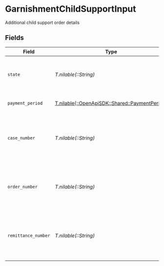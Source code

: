 # GarnishmentChildSupportInput

Additional child support order details


## Fields

| Field                                                                                                                                                                                                         | Type                                                                                                                                                                                                          | Required                                                                                                                                                                                                      | Description                                                                                                                                                                                                   |
| ------------------------------------------------------------------------------------------------------------------------------------------------------------------------------------------------------------- | ------------------------------------------------------------------------------------------------------------------------------------------------------------------------------------------------------------- | ------------------------------------------------------------------------------------------------------------------------------------------------------------------------------------------------------------- | ------------------------------------------------------------------------------------------------------------------------------------------------------------------------------------------------------------- |
| `state`                                                                                                                                                                                                       | *T.nilable(::String)*                                                                                                                                                                                         | :heavy_minus_sign:                                                                                                                                                                                            | The two letter state abbreviation for the state issuing the child support order. Agency data is available in the `GET /v1/garnishments/child_support` API.                                                    |
| `payment_period`                                                                                                                                                                                              | [T.nilable(::OpenApiSDK::Shared::PaymentPeriod)](../../models/shared/paymentperiod.md)                                                                                                                        | :heavy_minus_sign:                                                                                                                                                                                            | How often the agency collects the withholding amount. e.g. $500 monthly -> `Monthly`.                                                                                                                         |
| `case_number`                                                                                                                                                                                                 | *T.nilable(::String)*                                                                                                                                                                                         | :heavy_minus_sign:                                                                                                                                                                                            | Child Support Enforcement Case Number associated with this child support obligation - required for most states. Agency specific requirements are available in the `GET /v1/garnishments/child_support` API.   |
| `order_number`                                                                                                                                                                                                | *T.nilable(::String)*                                                                                                                                                                                         | :heavy_minus_sign:                                                                                                                                                                                            | Order Identifier or Order ID associated with this child support obligation - required for some states. Agency specific requirements are available in the `GET /v1/garnishments/child_support` API.            |
| `remittance_number`                                                                                                                                                                                           | *T.nilable(::String)*                                                                                                                                                                                         | :heavy_minus_sign:                                                                                                                                                                                            | Child Support Enforcement Remittance ID associated with this child support obligation - required for some states. Agency specific requirements are available in the `GET /v1/garnishments/child_support` API. |